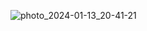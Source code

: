 ![photo_2024-01-13_20-41-21](https://github.com/Rubble2004/diplom/assets/97594420/9230b1d4-6875-4224-9e81-1e9c109a5c47)
